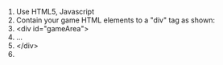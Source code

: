 1. Use HTML5, Javascript
2. Contain your game HTML elements to a "div" tag as shown:
4. &lt;div id="gameArea"&gt;
5. ...
6. &lt;/div&gt;
8. 

